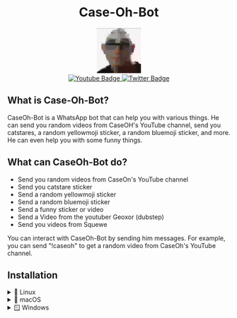 <div id="header" align="center">
  <h1>Case-Oh-Bot</h1>
</div>

<div id="header" align="center">
  <img src="https://github.com/JaenGaming/jaengaming.com/blob/main/data/files/Logo.png" width="100"/>
</div>
<div id="badges" align="center">
  <a href="https://www.youtube.com/@Jaen_Gamingamus?sub-confirmation=1">
    <img src="https://img.shields.io/badge/YouTube-red?style=for-the-badge&logo=youtube&logoColor=white" alt="Youtube Badge"/>
  </a>
  <a href="https://x.com/jans_1910">
    <img src="https://img.shields.io/badge/Twitter-black?style=for-the-badge&logo=x&logoColor=white" alt="Twitter Badge"/>
  </a>
</div>

## What is Case-Oh-Bot?

CaseOh-Bot is a WhatsApp bot that can help you with various things. He can send you random videos from CaseOH's YouTube channel, send you catstares, a random yellowmoji sticker, a random bluemoji sticker, and more. He can even help you with some funny things.

## What can CaseOh-Bot do?

- Send you random videos from CaseOn's YouTube channel
- Send you catstare sticker
- Send a random yellowmoji sticker
- Send a random bluemoji sticker
- Send a funny sticker or video
- Send a Video from the youtuber Geoxor (dubstep)
- Send you videos from Squewe

You can interact with CaseOh-Bot by sending him messages. For example, you can send "!caseoh" to get a random video from CaseOh's YouTube channel.

## Installation

<details>
<summary>🐧 Linux</summary>
<br>
Before you start: you need a Chromium based browser (Google Chrome recommended) installed.

If you are on a no-gui or light system, make sure these dependency packages are installed:
```
gconf-service libgbm-dev libasound2 libatk1.0-0 libc6 libcairo2 libcups2 libdbus-1-3 libexpat1 libfontconfig1 libgcc1 libgconf-2-4 libgdk-pixbuf2.0-0 libglib2.0-0 libgtk-3-0 libnspr4 libpango-1.0-0 libpangocairo-1.0-0 libstdc++6 libx11-6 libx11-xcb1 libxcb1 libxcomposite1 libxcursor1 libxdamage1 libxext6 libxfixes3 libxi6 libxrandr2 libxrender1 libxss1 libxtst6 ca-certificates fonts-liberation libappindicator1 libnss3 lsb-release xdg-utils wget git
```
You can use whatever package manager your distro comes with.
You will also need Node.js LTS. You can use `nvm` for that, which has a install script:
```bash
curl -o- https://raw.githubusercontent.com/nvm-sh/nvm/v0.39.1/install.sh | bash
```
### 2. Getting source code
Now you need the source code. You can either download this repo as a ZIP file or use git clone (recommended):
```bash
git clone https://github.com/Janblocks1910/Case-Oh-Bot.git
```
### 3. Installing dependencies
Inside the project folder run:
```bash
npm i
```
### 4. Preparing keys and environment settings
Using Google Cloud Console, create a YouTube API key. How that works won't be mentioned here.
> **NOTE**
>
> Because every distro and package manager is different, run `whereis google-chrome` to find your Chrome installation path. On Debian/Ubuntu it should be `/usr/bin/google-chrome-stable`
Then create a `.env` file with following:
```
YOUTUBE_API_KEY="youryoutubeapikeyhere"
CHROME_PATH="/usr/bin/google-chrome-stable"
```
### 4. Run
Now CaseOh Bot is ready to start! Simply run:
```bash
node .
```
Scan the QR code in your terminal with a WhatsApp profile that should act as CaseOh Bot.
If you get sandbox related errors, this is sadly something Linux users have to deal with. If this is running on your host machine, your'e on your own to fix it.
If you cannot fix it and are comfortable running without the sandbox, you can add `DISABLE_SANDBOX="true"` to your `.env`, this works well for making it work in a Docker container for example.
</details>

<details>
<summary>🍎 macOS</summary>
<br>
Before you start: you need <a href="https://brew.sh">homebrew</a> and a Chromium based browser (Google Chrome recommended) installed.

Now you can easily install Node.js and Git using Terminal:
```bash
brew install node git
```
### 2. Getting source code
Now you need the source code. You can either download this repo as a ZIP file or use git clone (recommended):
```bash
git clone https://github.com/Janblocks1910/Case-Oh-Bot.git
```
### 3. Installing dependencies
Inside the project folder run:
```bash
npm i
```
### 4. Preparing keys and environment settings
Using Google Cloud Console, create a YouTube API key. How that works won't be mentioned here.
Then create a `.env` file with following:
```
YOUTUBE_API_KEY="youryoutubeapikeyhere"
CHROME_PATH="/Applications/Google Chrome.app/Contents/MacOS/Google Chrome"
```
### 4. Run
Now CaseOh Bot is ready to start! Simply run:
```bash
node .
```
Scan the QR code in your terminal with a WhatsApp profile that should act as CaseOh Bot.
</details>

<details>
<summary>🪟 Windows</summary>
<br>
Before you start: you need Node.js (LTS recommended but latest also works), and Git.

On Windows 10/11, you can use `winget` to install Node.js LTS:

```bash
winget install OpenJS.NodeJS.LTS
```
Same thing with Git:
```bash
winget install Git.Git
```
Or if you are on older Windows versions or don't want to use `winget`, get Node.js from <a href="https://nodejs.org/en">here</a>.
### 2. Getting source code
Now you need the source code. You can either download this repo as a ZIP file or use git clone (recommended):
```bash
git clone https://github.com/Janblocks1910/Case-Oh-Bot.git
```
### 3. Installing dependencies
Inside the project folder run:
```bash
npm i
```
### 4. Preparing keys and environment settings
Using Google Cloud Console, create a YouTube API key. How that works won't be mentioned here.

> **NOTE**
>
> If you got rid of Microsoft Edge or it wasn't installed for you, you need to get a Chromium based browser (perferrably Google Chrome), and use it's path instead of the Microsoft Edge path in `.env`!
Then create a `.env` file with following:
```
YOUTUBE_API_KEY="youryoutubeapikeyhere"
CHROME_PATH="C:\Program Files (x86)\Microsoft\Edge\Application\msedge.exe"
```
### 4. Run
Now CaseOh Bot is ready to start! Simply run:
```bash
node .
```
Scan the QR code in your terminal with a WhatsApp profile that should act as CaseOh Bot.
</details>
